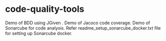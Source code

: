 # code-quality-tools
Demo of BDD using JGiven .
Demo of Jacoco code coverage.
Demo of Sonarcube for code analysis. Refer readme_setup_sonarcube_docker.txt file for setting up Sonarcube docker.

